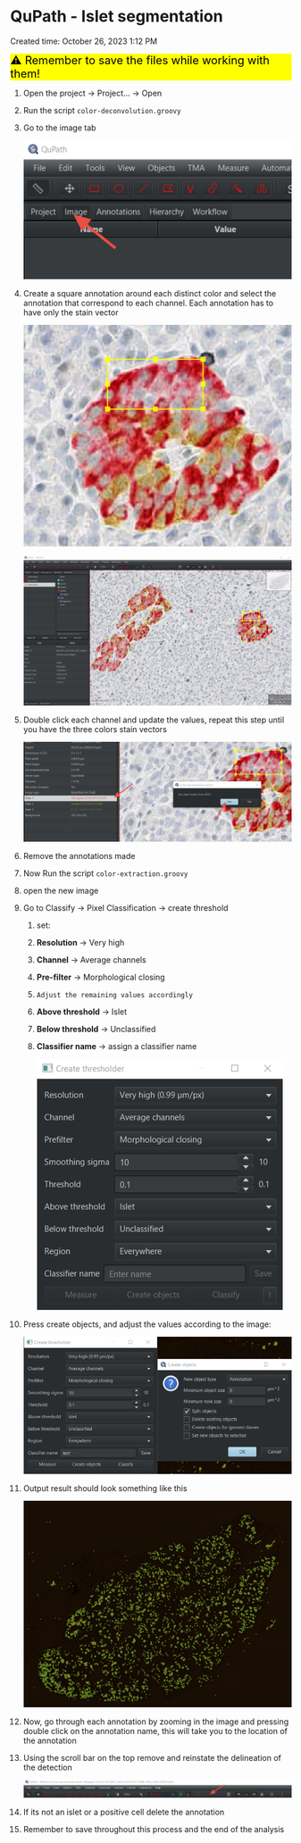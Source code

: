 # QuPath - Islet segmentation

Created time: October 26, 2023 1:12 PM

<div style="background-color: #FFFF00; color:black; font-size:20px">
<aside>
⚠️ Remember to save the files while working with them!

</aside>
</div>

1. Open the project → Project… → Open
2. Run the script `color-deconvolution.groovy`
3. Go to the image tab 
    
    ![Untitled](/img/islet-segmentation-advance/Untitled.png)
    
4. Create a square annotation around each distinct color and select the annotation that correspond to each channel. Each annotation has to have only the stain vector
    
    ![Untitled](/img/islet-segmentation-advance/Untitled1.png)
    
    ![Untitled](/img/islet-segmentation-advance/Untitled2.png)
    
5. Double click each channel and update the values, repeat this step until you have the three colors stain vectors
    
    ![Untitled](/img/islet-segmentation-advance/Untitled3.png)
    
6. Remove the annotations made
7. Now Run the script `color-extraction.groovy`
8. open the new image
9. Go to Classify → Pixel Classification → create threshold 
    1. set: 
    2. **Resolution** → Very high
    3. **Channel** → Average channels
    4. **Pre-filter** → Morphological closing
    5. `Adjust the remaining values accordingly` 
    6. **Above threshold** → Islet
    7. **Below threshold** → Unclassified
    8. **Classifier name** → assign a classifier name
        
        ![Untitled](/img/islet-segmentation-advance/Untitled4.png)
        

10. Press create objects, and adjust the values according to the image:
    
    ![Untitled](/img/islet-segmentation-advance/Untitled5.png)
    
11. Output result should look something like this 
    
    ![Untitled](/img/islet-segmentation-advance/Untitled6.png)
    
12. Now, go through each annotation by zooming in the image and pressing double click on the annotation name, this will take you to the location of the annotation
13. Using the scroll bar on the top remove and reinstate the delineation of the detection
    
    ![Untitled](/img/islet-segmentation-advance/Untitled7.png)
    
14. If its not an islet or a positive cell delete the annotation
15. Remember to save throughout this process and the end of the analysis